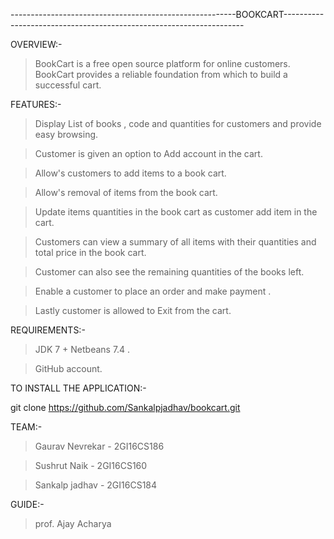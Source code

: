 --------------------------------------------------------BOOKCART--------------------------------------------------------------------

OVERVIEW:-
    
>	BookCart is a free open source platform for online customers. BookCart provides a reliable foundation from which 
        to build a successful cart.

FEATURES:-

>  Display List of books , code and quantities for customers and provide easy browsing.

>  Customer is given an option to Add account in the cart.

>  Allow's customers to add items to a book cart.

>  Allow's removal of items from the book cart.

>  Update items quantities in the book cart as customer add item in the cart.

>  Customers can view a summary of all items with their quantities and total price in the book cart.

>  Customer can also see the remaining quantities of the books left. 

>  Enable a customer to place an order and make payment .

>  Lastly customer is allowed to Exit from the cart.

REQUIREMENTS:-

>   JDK 7 + Netbeans 7.4 .

>   GitHub account.

TO INSTALL THE APPLICATION:-

git clone https://github.com/Sankalpjadhav/bookcart.git

TEAM:-  
        
> Gaurav Nevrekar   -   2GI16CS186

> Sushrut Naik      -   2GI16CS160

> Sankalp jadhav    -   2GI16CS184

GUIDE:-

> prof. Ajay Acharya 
